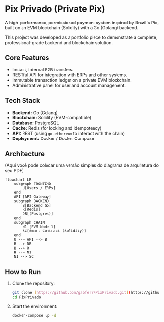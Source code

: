 # Pix Privado (Private Pix)

A high-performance, permissioned payment system inspired by Brazil's Pix, built on an EVM blockchain (Solidity) with a Go (Golang) backend.

This project was developed as a portfolio piece to demonstrate a complete, professional-grade backend and blockchain solution.

## Core Features

* Instant, internal B2B transfers.
* RESTful API for integration with ERPs and other systems.
* Immutable transaction ledger on a private EVM blockchain.
* Administrative panel for user and account management.

## Tech Stack

* **Backend:** Go (Golang)
* **Blockchain:** Solidity (EVM-compatible)
* **Database:** PostgreSQL
* **Cache:** Redis (for locking and idempotency)
* **API:** REST (using `go-ethereum` to interact with the chain)
* **Deployment:** Docker / Docker Compose

## Architecture

(Aqui você pode colocar uma versão simples do diagrama de arquitetura do seu PDF)

```mermaid
flowchart LR
    subgraph FRONTEND
        U[Users / ERPs]
    end
    API [API Gateway]
    subgraph BACKEND
        B[Backend Go]
        R[Redis]
        DB[(Postgres)]
    end
    subgraph CHAIN
        N1 [EVM Node 1]
        SC[Smart Contract (Solidity)]
    end
    U --> API --> B
    B --> DB
    B --> R
    B --> N1
    N1 --> SC
```

## How to Run

1.  Clone the repository:
    ```bash
    git clone [https://github.com/gabferr/PixPrivado.git](https://github.com/gabferr/PixPrivado.git)
    cd PixPrivado
    ```
2.  Start the environment:
    ```bash
    docker-compose up -d
    ```
